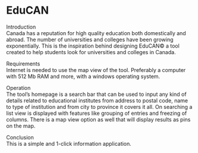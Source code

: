 # EduCAN


Introduction<br>
Canada has a reputation for high quality education both domestically and abroad. The number of universities and colleges have been growing exponentially. This is the inspiration behind designing EduCAN© a tool created to help students look for universities and colleges in Canada.

Requirements<br>
Internet is needed to use the map view of the tool. Preferably a computer with 512 Mb RAM and more, with a windows operating system.

Operation<br>
The tool’s homepage is a search bar that can be used to input any kind of details related to educational institutes from address to postal code, name to type of institution and from city to province it covers it all. On searching a list view is displayed with features like grouping of entries and freezing of columns. There is a map view option as well that will display results as pins on the map.

Conclusion<br>
This is a simple and 1-click information application.


